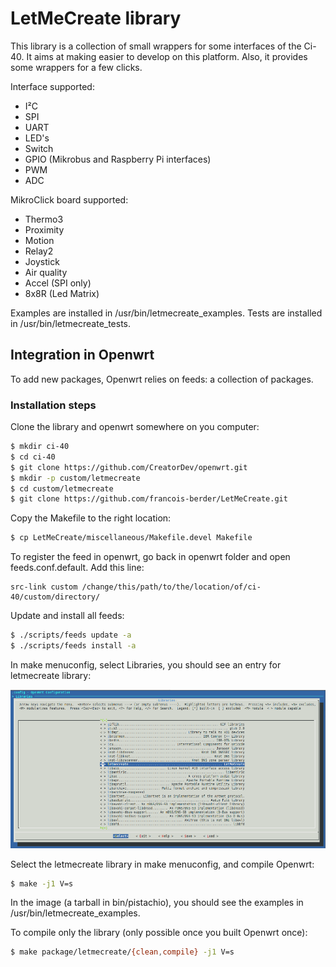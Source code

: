 # LetMeCreate library

This library is a collection of small wrappers for some interfaces of the Ci-40. It aims at making easier to develop on this platform. Also, it provides some wrappers for a few clicks.

Interface supported:
  - I²C
  - SPI
  - UART
  - LED's
  - Switch
  - GPIO (Mikrobus and Raspberry Pi interfaces)
  - PWM
  - ADC

MikroClick board supported:
  - Thermo3
  - Proximity
  - Motion
  - Relay2
  - Joystick
  - Air quality
  - Accel (SPI only)
  - 8x8R (Led Matrix)

Examples are installed in /usr/bin/letmecreate_examples.
Tests are installed in /usr/bin/letmecreate_tests.

## Integration in Openwrt

To add new packages, Openwrt relies on feeds: a collection of packages.

### Installation steps

Clone the library and openwrt somewhere on you computer:

```sh
$ mkdir ci-40
$ cd ci-40
$ git clone https://github.com/CreatorDev/openwrt.git
$ mkdir -p custom/letmecreate
$ cd custom/letmecreate
$ git clone https://github.com/francois-berder/LetMeCreate.git
```

Copy the Makefile to the right location:
```sh
$ cp LetMeCreate/miscellaneous/Makefile.devel Makefile
```

To register the feed in openwrt, go back in openwrt folder and open feeds.conf.default.
Add this line:
```
src-link custom /change/this/path/to/the/location/of/ci-40/custom/directory/
```

Update and install all feeds:
```sh
$ ./scripts/feeds update -a
$ ./scripts/feeds install -a
```
In make menuconfig, select Libraries, you should see an entry for letmecreate library:

![Libraries menu](/miscellaneous/libraries_menu.png)

Select the letmecreate library in make menuconfig, and compile Openwrt:

```sh
$ make -j1 V=s
```
In the image (a tarball in bin/pistachio), you should see the examples in /usr/bin/letmecreate_examples.

To compile only the library (only possible once you built Openwrt once):

```sh
$ make package/letmecreate/{clean,compile} -j1 V=s
```
